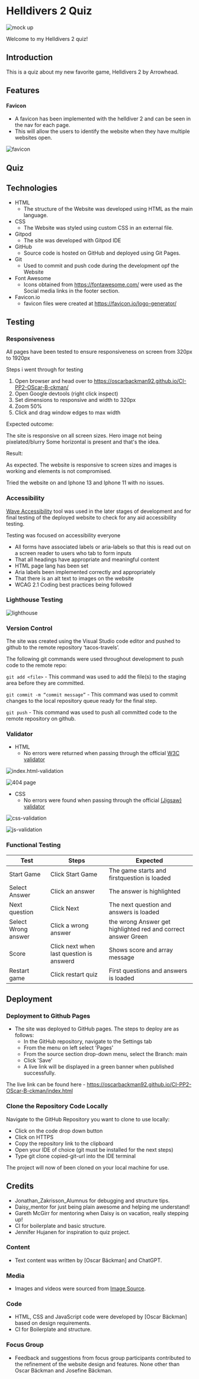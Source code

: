 # Helldivers 2 Quiz
![mock up](assets/Readme_images/Helldiver_mock_up.png)

Welcome to my Helldivers 2 quiz!

## Introduction
This is a quiz about my new favorite game, Helldivers 2 by Arrowhead.

## Features

#### Favicon
* A favicon has been implemented with the helldiver 2 and can be seen in the nav for each page.
* This will allow the users to identify the website when they have multiple websites open.

![favicon](assets/readme_images/Helldivers_favicon.png)

## Quiz



## Technologies

* HTML
    * The structure of the Website was developed using HTML as the main language.
* CSS
    * The Website was styled using custom CSS in an external file.
* Gitpod
    * The site was developed with Gitpod IDE
* GitHub
    * Source code is hosted on GitHub and deployed using Git Pages.
* Git 
    * Used to commit and push code during the development opf the Website
* Font Awesome
    * Icons obtained from https://fontawesome.com/ were used as the Social media links in the footer section. 
* Favicon.io
    * favicon files were created at https://favicon.io/logo-generator/

## Testing

### Responsiveness

All pages have been tested to ensure responsiveness on screen from 320px to 1920px

Steps i went through for testing

1. Open browser and head over to https://oscarbackman92.github.io/CI-PP2-OScar-B-ckman/
2. Open Google devtools (right click inspect)
3. Set dimensions to responsive and width to 320px
4. Zoom 50%
5. Click and drag window edges to max width

Expected outcome:

The site is responsive on all screen sizes. Hero image not being pixelated/blurry
Some horizontal is present and that's the idea.

Result:

As expected. The website is responsive to screen sizes and images is working and elements is not compromised.

Tried the website on and Iphone 13 and Iphone 11 with no issues.

### Accessibility

[Wave Accessibility](https://wave.webaim.org/) tool was used in the later stages of development and for final testing of the deployed website to check for any aid accessibility testing.

Testing was focused on accessibility everyone

* All forms have associated labels or aria-labels so that this is read out on a screen reader to users who tab to form inputs
* That all headings have appropriate and meaningful content
* HTML page lang has been set
* Aria labels been implemented correctly and appropriately
* That there is an alt text to images on the website
* WCAG 2.1 Coding best practices being followed

### Lighthouse Testing

![lighthouse](assets/Readme_images/lighthouse_test_helldivers_240429.png)

### Version Control

The site was created using the Visual Studio code editor and pushed to github to the remote repository ‘tacos-travels’.

The following git commands were used throughout development to push code to the remote repo:

```git add <file>``` - This command was used to add the file(s) to the staging area before they are committed.

```git commit -m “commit message”``` - This command was used to commit changes to the local repository queue ready for the final step.

```git push``` - This command was used to push all committed code to the remote repository on github.

### Validator

* HTML
  * No errors were returned when passing through the official [W3C validator](https://validator.w3.org)

![index.html-validation](assets/Readme_images/index_Helldivers_Validator_240429.png)

![404 page](assets/Readme_images/404_HTML_Validator_240429.png)


* CSS
  * No errors were found when passing through the official [(Jigsaw) validator](https://jigsaw.w3.org)

![css-validation](assets/Readme_images/CSS_Validator_240429.png)

![js-validation](assets/Readme_images/jshint_Validator_240429.png)

### Functional Testing

| Test                | Steps                                    | Expected                                                      |
| ------------------- | ---------------------------------------- | ------------------------------------------------------------- |
| Start Game          | Click Start Game                         | The game starts and firstquestion is loaded                   |
| Select Answer       | Click an answer                          | The answer is highlighted                                     |
| Next question       | Click Next                               | The next question and answers is loaded                       |
| Select Wrong answer | Click a wrong answer                     | the wrong Answer get highlighted red and correct answer Green |
| Score               | Click next when last question is answerd | Shows score and array message                                 |
| Restart game        | Click restart quiz                       | First questions and answers is loaded 

## Deployment

### Deployment to Github Pages

* The site was deployed to GitHub pages. The steps to deploy are as follows: 
  * In the GitHub repository, navigate to the Settings tab 
  * From the menu on left select 'Pages'
  * From the source section drop-down menu, select the Branch: main
  * Click 'Save'
  * A live link will be displayed in a green banner when published successfully. 

The live link can be found here - https://oscarbackman92.github.io/CI-PP2-OScar-B-ckman/index.html

### Clone the Repository Code Locally

Navigate to the GitHub Repository you want to clone to use locally:

* Click on the code drop down button
* Click on HTTPS
* Copy the repository link to the clipboard
* Open your IDE of choice (git must be installed for the next steps)
* Type git clone copied-git-url into the IDE terminal

The project will now of been cloned on your local machine for use.


## Credits

- Jonathan_Zakrisson_Alumnus for debugging and structure tips.
- Daisy_mentor for just being plain awesome and helping me understand!
- Gareth McGirr for mentoring when Daisy is on vacation, really stepping up!
- CI for boilerplate and basic structure.
- Jennifer Hujanen for inspiration to quiz project.

### Content
- Text content was written by [Oscar Bäckman] and ChatGPT.

### Media
- Images and videos were sourced from [Image Source](https://www.theperfectloaf.com/my-best-sourdough-waffles/).

### Code
- HTML, CSS and JavaScript code were developed by [Oscar Bäckman] based on design requirements.
- CI for Boilerplate and structure.

### Focus Group
- Feedback and suggestions from focus group participants contributed to the refinement of the website design and features. None other than Oscar Bäckman and Josefine Bäckman.